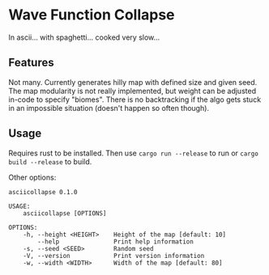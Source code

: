 # Wave Function Collapse
In ascii... with spaghetti... cooked very slow...

## Features
Not many. Currently generates hilly map with defined size and given seed. The map modularity is not really implemented, but weight can be adjusted in-code to specify "biomes". There is no backtracking if the algo gets stuck in an impossible situation (doesn't happen so often though).

## Usage
Requires rust to be installed. Then use `cargo run --release` to run or `cargo build --release` to build.

Other options:
```
asciicollapse 0.1.0

USAGE:
    asciicollapse [OPTIONS]

OPTIONS:
    -h, --height <HEIGHT>    Height of the map [default: 10]
        --help               Print help information
    -s, --seed <SEED>        Random seed
    -V, --version            Print version information
    -w, --width <WIDTH>      Width of the map [default: 80]
```
